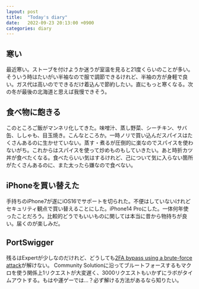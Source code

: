 ```yaml
---
layout: post
title:  "Today's diary"
date:   2022-09-23 20:13:00 +0900
categories: diary
---
```


## 寒い
最近寒い。ストーブを付けようか迷うが室温を見ると21度くらいのことが多い。そういう時はたいがい半袖なので服で調節できるけれど、半袖の方が身軽で良い。ガス代は高いのでできるだけ着込んで節約したい。直にもっと寒くなる。次の冬が最後の北海道と思えば我慢できそう。

## 食べ物に飽きる
このところご飯がマンネリ化してきた。味噌汁、蒸し野菜、シーチキン、サバ缶、ししゃも、目玉焼き。こんなところか。一時ノリで買い込んだスパイスはたくさんあるのに生かせていない。蒸す・煮るが圧倒的に楽なのでスパイスを使わないがち。これからはスパイスを使って炒めものもしていきたい。あと時折カツ丼が食べたくなる。食べたらいい気はするけれど、己について気に入らない箇所がたくさんあるのに、また太ったら嫌なので食べない。

## iPhoneを買い替えた
手持ちのiPhone7が遂にiOS16でサポートを切られた。不便はしていないけれどセキュリティ観点で買い替えることにした。iPhone14 Proにした。一体何年使ったことだろう。比較的どうでもいいものに関しては本当に昔から物持ちが良い。届くのが楽しみだ。

## PortSwigger
残るはExpertが少しなのだけれど、どうしても[2FA bypass using a brute-force attack](https://portswigger.net/web-security/authentication/multi-factor/lab-2fa-bypass-using-a-brute-force-attack)が解けない。
Community Solutionに沿ってブルートフォースするもマクロを使う関係上1リクエストが大変遅く、3000リクエストもいかずにラボがタイムアウトする。もはや運ゲーでは...？必ず解ける方法があるなら知りたい。
